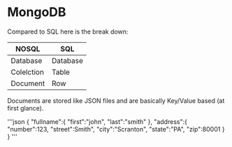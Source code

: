 # MongoDB

Compared to SQL here is the break down:

| NOSQL      | SQL      |
| ---        | ---      |
| Database   | Database |
| Colelction | Table    |
| Document   | Row      |

Documents are stored like JSON files and are basically Key/Value based (at first glance).

'''json
{
"fullname":{
    "first":"john",
    "last":"smith"
    },
"address":{
    "number":123,
    "street":Smith",
    "city":"Scranton",
    "state":"PA",
    "zip":80001
    }
}
'''    

